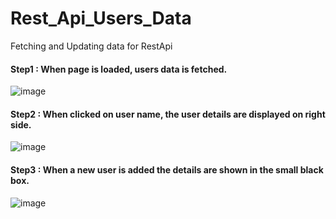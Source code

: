 # Rest_Api_Users_Data
Fetching and Updating data for RestApi

#### Step1 : When page is loaded, users data is fetched.
![image](https://user-images.githubusercontent.com/48485675/191886360-96398c61-2285-4783-ae44-29ac8c3af368.png)

#### Step2 : When clicked on user name, the user details are displayed on right side.
![image](https://user-images.githubusercontent.com/48485675/191886317-3ab33716-fc01-4a4b-8c11-b2fc7f69a585.png)

#### Step3 : When a new user is added the details are shown in the small black box.
![image](https://user-images.githubusercontent.com/48485675/191886434-2ac78241-cd3c-4458-a9b9-08c04c7d0975.png)
